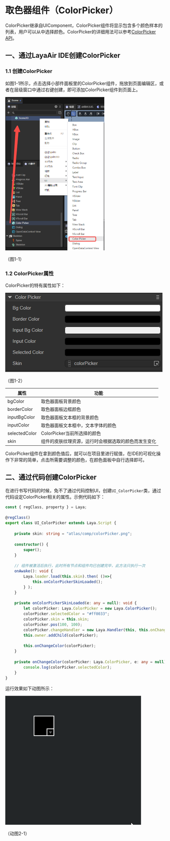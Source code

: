 # 取色器组件（ColorPicker）

ColorPicker继承自UIComponent，ColorPicker组件将显示包含多个颜色样本的列表，用户可以从中选择颜色。ColorPicker的详细用法可以参考[ColorPicker API](https://layaair.com/3.x/api/Chinese/index.html?version=3.0.0&type=2D&category=UI&class=laya.ui.ColorPicker)。



## 一、通过LayaAir IDE创建ColorPicker

### 1.1 创建ColorPicker

如图1-1所示，点击选择小部件面板里的ColorPicker组件，拖放到页面编辑区，或者在层级窗口中通过右键创建，即可添加ColorPicker组件到页面上。

<img src="img/1-1.png" alt="1-1" style="zoom:50%;" />

（图1-1）



### 1.2 ColorPicker属性

ColorPicker的特有属性如下：

![1-2](img/1-2.png)

（图1-2）

| 属性          | 功能                                                 |
| ------------- | ---------------------------------------------------- |
| bgColor       | 取色器面板背景颜色                                   |
| borderColor   | 取色器面板边框颜色                                   |
| inputBgColor  | 取色器面板文本框的背景颜色                           |
| inputColor    | 取色器面板文本框中，文本字体的颜色                   |
| selectedColor | ColorPicker当前所选择的颜色                          |
| skin          | 组件的皮肤纹理资源，运行时会根据选取的颜色而发生变化 |

ColorPicker组件在拿到颜色值后，就可以在项目里进行赋值，在IDE的可视化操作下非常的简单，点击所需要调整的颜色，在颜色面板中自行选择即可。



## 二、通过代码创建ColorPicker

在进行书写代码的时候，免不了通过代码控制UI，创建`UI_ColorPicker`类，通过代码设定ColorPicker相关的属性。示例代码如下：

```typescript
const { regClass, property } = Laya;

@regClass()
export class UI_ColorPicker extends Laya.Script {

	private skin: string = "atlas/comp/colorPicker.png";

    constructor() {
        super();
    }

    // 组件被激活后执行，此时所有节点和组件均已创建完毕，此方法只执行一次
    onAwake(): void {
		Laya.loader.load(this.skin).then( ()=>{
            this.onColorPickerSkinLoaded();
        } );
	}

	private onColorPickerSkinLoaded(e: any = null): void {
		let colorPicker: Laya.ColorPicker = new Laya.ColorPicker();
		colorPicker.selectedColor = "#ff0033";
		colorPicker.skin = this.skin;
		colorPicker.pos(100, 100);
		colorPicker.changeHandler = new Laya.Handler(this, this.onChangeColor, [colorPicker]);
		this.owner.addChild(colorPicker);

		this.onChangeColor(colorPicker);
	}

	private onChangeColor(colorPicker: Laya.ColorPicker, e: any = null): void {
		console.log(colorPicker.selectedColor);
	}
}
```

运行效果如下动图所示：

![2-1](img/2-1.gif)

（动图2-1）



